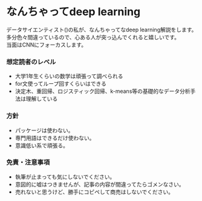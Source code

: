 # なんちゃってdeep learning

データサイエンティスト()の私が、なんちゃってなdeep learning解説をします。  
多分色々間違っているので、心ある人が突っ込んでくれると嬉しいです。  
当面はCNNにフォーカスします。

### 想定読者のレベル
* 大学1年生くらいの数学は頑張って調べられる  
* for文使ってループ回すくらいはできる  
* 決定木、重回帰、ロジスティック回帰、k-means等の基礎的なデータ分析手法は理解している  

### 方針
* パッケージは使わない。
* 専門用語はできるだけ使わない。
* 意識低い系で頑張る。

### 免責・注意事項
* 執筆が止まっても気にしないでください。
* 意図的に嘘はつきませんが、記事の内容が間違ってたらゴメンなさい。
* 売れないと思うけど、勝手にコピペして商売はしないでください。

